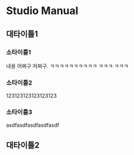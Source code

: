 # Studio Manual

## 대타이틀1

### 소타이틀1

내용 어쩌구 저쩌구. ㅋㅋㅋㅋㅋㅋㅋㅋㅋㅋ ㅋㅋㅋ ㅋㅋㅋ

### 소타이틀2

123123123123123123

### 소타이틀3

asdfasdfasdfasdfasdf

## 대타이틀2

